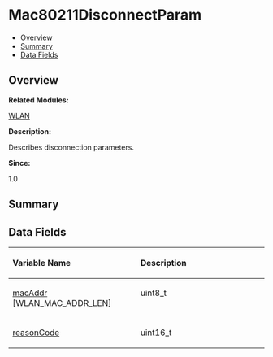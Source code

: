 # Mac80211DisconnectParam<a name="EN-US_TOPIC_0000001055078147"></a>

-   [Overview](#section1038643457165632)
-   [Summary](#section1604791986165632)
-   [Data Fields](#pub-attribs)

## **Overview**<a name="section1038643457165632"></a>

**Related Modules:**

[WLAN](wlan.md)

**Description:**

Describes disconnection parameters. 

**Since:**

1.0

## **Summary**<a name="section1604791986165632"></a>

## Data Fields<a name="pub-attribs"></a>

<a name="table419982565165632"></a>
<table><thead align="left"><tr id="row1264372418165632"><th class="cellrowborder" valign="top" width="50%" id="mcps1.1.3.1.1"><p id="p1144336656165632"><a name="p1144336656165632"></a><a name="p1144336656165632"></a>Variable Name</p>
</th>
<th class="cellrowborder" valign="top" width="50%" id="mcps1.1.3.1.2"><p id="p417862502165632"><a name="p417862502165632"></a><a name="p417862502165632"></a>Description</p>
</th>
</tr>
</thead>
<tbody><tr id="row1724335440165632"><td class="cellrowborder" valign="top" width="50%" headers="mcps1.1.3.1.1 "><p id="p193432582165632"><a name="p193432582165632"></a><a name="p193432582165632"></a><a href="wlan.md#ga98f76b11c4cac6945526d048cb925e6c">macAddr</a> [WLAN_MAC_ADDR_LEN]</p>
</td>
<td class="cellrowborder" valign="top" width="50%" headers="mcps1.1.3.1.2 "><p id="p1990762748165632"><a name="p1990762748165632"></a><a name="p1990762748165632"></a>uint8_t </p>
</td>
</tr>
<tr id="row1250067636165632"><td class="cellrowborder" valign="top" width="50%" headers="mcps1.1.3.1.1 "><p id="p1294176620165632"><a name="p1294176620165632"></a><a name="p1294176620165632"></a><a href="wlan.md#ga5fe7610b3bff3864f9a2fee995c907ef">reasonCode</a></p>
</td>
<td class="cellrowborder" valign="top" width="50%" headers="mcps1.1.3.1.2 "><p id="p2036022755165632"><a name="p2036022755165632"></a><a name="p2036022755165632"></a>uint16_t </p>
</td>
</tr>
</tbody>
</table>

